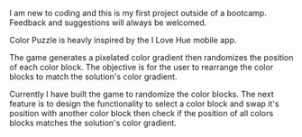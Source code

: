 I am new to coding and this is my first project outside of a bootcamp. Feedback and suggestions will always be welcomed.

Color Puzzle is heavly inspired by the I Love Hue mobile app.

The game generates a pixelated color gradient then randomizes the position of each color block. The objective is for the user to rearrange the color blocks to match the solution's color gradient.

Currently I have built the game to randomize the color blocks. The next feature is to design the functionality to select a color block and swap it's position with another color block then check if the position of all colors blocks matches the solution's color gradient.
